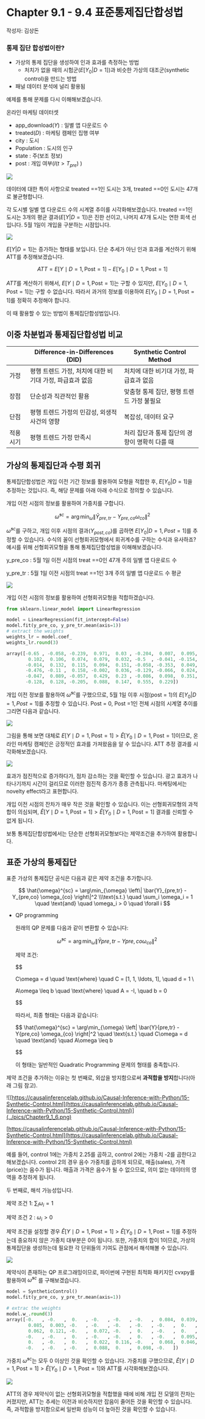 # Chapter 9.1 - 9.4 표준통제집단합성법

작성자: 김상돈

### 통제 집단 합성법이란?

- 가상의 통제 집단을 생성하여 인과 효과를 측정하는 방법
    - 처치가 없을 때의 시험군($E[Y_0|D = 1]$)과 비슷한 가상의 대조군(synthetic control)을 만드는 방법
- 패널 데이터 분석에 널리 활용됨

예제를 통해 문제를 다시 이해해보겠습니다. 

온라인 마케팅 데이터셋 

- app_download($Y)$ : 일별 앱 다운로드 수
- treated($D)$ : 마케팅 캠페인 집행 여부
- city : 도시
- Population : 도시의 인구
- state : 주(보조 정보)
- post : 개입 여부($I(t > T_{pre})$ )

![](../pics/Chapter9_1_1.png)

데이터에 대한 특이 사항으로  treated ==1인 도시는 3개, treated ==0인 도시는 47개로 불균형합니다. 

각 도시별 일별 앱 다운로드 수의 시계열 추이를 시각화해보겠습니다.  treated ==1인 도시는 3개의 평균 결과($E[Y|D = 1]$)은 진한 선이고, 나머지 47개 도시는 연한 회색 선입니다. 5월 1일이 개입을 구분하는 시점입니다. 

![](../pics/Chapter9_1_2.png)

$E[Y|D = 1]$는 증가하는 형태를 보입니다. 단순 추세가 아닌 인과 효과를 계산하기 위해 ATT를 추정해보겠습니다. 

$$
ATT = E[Y \mid D=1, \, \text{Post}=1] - E[Y_0 \mid D=1, \, \text{Post}=1]
$$

$ATT$를 계산하기 위해서, $E[Y \mid D=1, \, \text{Post}=1]$는 구할 수 있지만, $E[Y_0 \mid D=1, \, \text{Post}=1]$는 구할 수 없습니다. 따라서 과거의 정보를 이용하여 $E[Y_0 \mid D=1, \, \text{Post}=1]$를 정확히 추정해야 합니다. 

이 때 활용할 수 있는 방법이 통제집단합성법입니다. 

## 이중 차분법과 통제집단합성법 비교

|  | Difference-in-Differences (DID) | Synthetic Control Method |
| --- | --- | --- |
| 가정 | 평행 트렌드 가정, 처치에 대한 비기대 가정, 파급효과 없음 | 처치에 대한 비기대 가정, 파급효과 없음  |
| 장점 | 단순성과 직관적인 활용 | 맞춤형 통제 집단, 평행 트렌드 가정 불필요 |
| 단점 | 평행 트렌드 가정의 민감성, 외생적 사건의 영향 | 복잡성, 데이터 요구 |
| 적용 시기 | 평행 트렌드 가정 만족시 | 처리 집단과 통제 집단의 경향이 명확히 다를 때 |

## 가상의 통제집단과 수평 회귀

통제집단합성법은 개입 이전 기간 정보를 활용하여 모형을 적합한 후, $E[Y_0|D = 1]$을 추정하는 것입니다. 즉, 해당 문제를 아래 아래 수식으로 정의할 수 있습니다. 

개입 이전 시점의 정보를 활용하여 가중치를 구합니다. 

$$
\hat{\omega}^{sc} = \arg\min_{\omega} \left\| \bar{Y}_{pre,tr} - Y_{pre,co} \omega_{co} \right\|^2
$$

$\hat{\omega}^{sc}$를 구하고, 개입 이후 시점의 결과($Y_{post, co}$)를 곱하면  $E[Y_0|D = 1, Post = 1]$를 추정할 수 있습니다. 수식의 꼴이 선형회귀모형에서 회귀계수를 구하는 수식과 유사하죠? 예시를 위해 선형회귀모형을 통해 통제집단합성법을 이해해보겠습니다. 

y_pre_co : 5월 1일 이전 시점의 treat ==0인 47개 주의 일별 앱 다운로드 수 

y_pre_tr : 5월 1일 이전 시점의 treat ==1인 3개 주의 일별 앱 다운로드 수 평균 

![](../pics/Chapter9_1_3.png)

개입 이전 시점의 정보를 활용하여 선형회귀모형을 적합하겠습니다. 

```python
from sklearn.linear_model import LinearRegression

model = LinearRegression(fit_intercept=False)
model.fit(y_pre_co, y_pre_tr.mean(axis=1))
# extract the weights
weights_lr = model.coef_
weights_lr.round(3)

array([-0.65 , -0.058, -0.239,  0.971,  0.03 , -0.204,  0.007,  0.095,
        0.102,  0.106,  0.074,  0.079,  0.032, -0.5  , -0.041, -0.154,
       -0.014,  0.132,  0.115,  0.094,  0.151, -0.058, -0.353,  0.049,
       -0.476, -0.11 ,  0.158, -0.002,  0.036, -0.129, -0.066,  0.024,
       -0.047,  0.089, -0.057,  0.429,  0.23 , -0.086,  0.098,  0.351,
       -0.128,  0.128, -0.205,  0.088,  0.147,  0.555,  0.229])
```

개입 이전 정보를 활용하여 $\hat{\omega}^{sc}$를 구했으므로, 5월 1일 이후 시점(post = 1)의 $E[Y_0|D = 1, Post = 1]$를 추정할 수 있습니다. Post = 0, Post =1인 전체 시점의 시계열 추이를 그리면 다음과 같습니다. 

![](../pics/Chapter9_1_4.png)

그림을 통해 보면 대체로 $E[Y \mid D=1, \, \text{Post}=1] > \hat{E}[Y_0 \mid D=1, \, \text{Post}=1]$이므로, 온라인 마케팅 캠페인은 긍정적인 효과를 가져왔음을 알 수 있습니다. ATT 추정 결과를 시각화해보겠습니다. 

![](../pics/Chapter9_1_5.png)

효과가 점진적으로 증가하다가, 점차 감소하는 것을 확인할 수 있습니다. 광고 효과가 나타나기까지 시간이 걸리므로 이러한 점진적 증가가 종종 관측됩니다. 마케팅에서는 novelty effect라고 표현합니다. 

개입 이전 시점의 잔차가 매우 작은 것을 확인할 수 있습니다. 이는 선형회귀모형의 과적합이 의심되며, $\hat{E}[Y \mid D=1, \, \text{Post}=1] > \hat{E}[Y_0 \mid D=1, \, \text{Post}=1]$ 결과를 신뢰할 수 없게 됩니다. 

보통 통제집단합성법에서는 단순한 선형회귀모형보다는 제약조건을 추가하여 활용합니다. 

## 표준 가상의 통제집단

표준 가상의 통제집단 공식은 다음과 같은 제약 조건을 추가합니다. 

$$
\hat{\omega}^{sc} = \arg\min_{\omega} \left\| \bar{Y}_{pre,tr} - Y_{pre,co} \omega_{co} \right\|^2 \\\text{s.t.} \quad \sum_i \omega_i = 1 \quad \text{and} \quad \omega_i > 0 \quad \forall i
$$

- QP programming
    
    원래의 QP 문제를 다음과 같이 변환할 수 있습니다:
    
    $$
    \hat{\omega}^{sc} = \arg\min_{\omega} \left\| \bar{Y}{pre,tr} - Y{pre,co} \omega_{co} \right\|^2
    $$
    
    제약 조건:
    
    $$
    
    C\omega = d \quad \text{where} \quad C = [1, 1, \ldots, 1], \quad d = 1
    \\
    
    A\omega \leq b \quad \text{where} \quad A = -I, \quad b = 0
    
    $$
    
    따라서, 최종 형태는 다음과 같습니다:
    
    $$
    \hat{\omega}^{sc} = \arg\min_{\omega} \left\| \bar{Y}{pre,tr} - Y{pre,co} \omega_{co} \right\|^2 \quad \text{s.t.} \quad C\omega = d \quad \text{and} \quad A\omega \leq b
    
    $$
    
    이 형태는 일반적인 Quadratic Programming 문제의 형태를 충족합니다.
    

제약 조건을 추가하는 이유는 첫 번째로, 외삽을 방지함으로써 **과적합을 방지**합니다(아래 그림 참고). 

![[https://causalinferencelab.github.io/Causal-Inference-with-Python/15-Synthetic-Control.html](https://causalinferencelab.github.io/Causal-Inference-with-Python/15-Synthetic-Control.html)](../pics/Chapter9_1_6.png)

[https://causalinferencelab.github.io/Causal-Inference-with-Python/15-Synthetic-Control.html](https://causalinferencelab.github.io/Causal-Inference-with-Python/15-Synthetic-Control.html)

예를 들어, control 1에는 가중치 2.25를 곱하고, control 2에는 가중치 -2를 곱한다고 해보겠습니다. control 2의 경우 음수 가중치를 곱하게 되므로, 매출(sales), 가격(price)는 음수가 됩니다. 매출과 가격은 음수가 될 수 없으므로, 의미 없는 데이터의 영역을 추정하게 됩니다. 

두 번째로, 해석 가능성입니다. 

제약 조건 1: $\sum_i \omega_i = 1$  

제약 조건 2 : $\omega_i >0$

제약 조건을 설정할 경우 $\hat{E}[Y \mid D=1, \, \text{Post}=1] > \hat{E}[Y_0 \mid D=1, \, \text{Post}=1]$를 추정하는데 중요하지 않은 가중치 대부분은 0이 됩니다. 또한, 가중치의 합이 1이므로, 가상의 통제집단을 생성하는데 필요한 각 단위들의 기여도 관점에서 해석해볼 수 있습니다. 

 

![](../pics/Chapter9_1_7.png)

제약식이 존재하는 QP 프로그래밍이므로, 파이썬에 구현된 최적화 패키지인 cvxpy를 활용하여 $\hat{\omega}^{sc}$ 를 구해보겠습니다.  

```python
model = SyntheticControl()
model.fit(y_pre_co, y_pre_tr.mean(axis=1))

# extrac the weights
model.w_.round(3)
array([-0.   , -0.   ,  0.   , -0.   , -0.   , -0.   ,  0.084,  0.039,
        0.085,  0.003, -0.   , -0.   , -0.   , -0.   , -0.   ,  0.   ,
        0.062,  0.121, -0.   ,  0.072, -0.   ,  0.   , -0.   ,  0.   ,
       -0.   , -0.   ,  0.   , -0.   , -0.   ,  0.   , -0.   ,  0.095,
        0.   , -0.   ,  0.   ,  0.022,  0.116, -0.   ,  0.068,  0.046,
       -0.   , -0.   , -0.   ,  0.088,  0.   ,  0.098, -0.   ])
```

가중치 $\hat{\omega}^{sc}$는 모두 0 이상인 것을 확인할 수 있습니다. 가중치를 구했으므로, $\hat{E}[Y \mid D=1, \, \text{Post}=1] > \hat{E}[Y_0 \mid D=1, \, \text{Post}=1]$와 ATT를 시각화해보겠습니다. 

![](../pics/Chapter9_1_8.png)

ATT의 경우 제약식이 없는 선형회귀모형을 적합했을 때에 비해 개입 전 모델의 잔차는 커졌지만, ATT는 추세는 이전과 비슷하지만 잡음이 줄어든 것을 확인할 수 있습니다. 즉, 과적합을 방지함으로써 일반화 성능이 더 높아진 것을 확인할 수 있습니다.